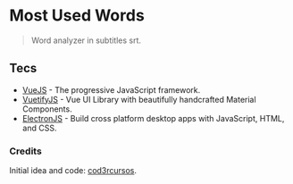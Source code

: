 # Most Used Words

> Word analyzer in subtitles srt.

## Tecs

- [VueJS](https://vuejs.org) - The progressive JavaScript framework.
- [VuetifyJS](https://vuetifyjs.com/en) - Vue UI Library with beautifully handcrafted Material Components.
- [ElectronJS](https://www.electronjs.org) - Build cross platform desktop apps with JavaScript, HTML, and CSS.

### Credits

Initial idea and code: [cod3rcursos](https://github.com/cod3rcursos).
